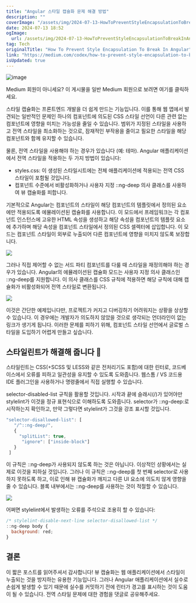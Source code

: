 ```yaml
---
title: "Angular 스타일 캡슐화 문제 해결 방법"
description: ""
coverImage: "/assets/img/2024-07-13-HowToPreventStyleEncapsulationToBreakInAngular_0.png"
date: 2024-07-13 18:52
ogImage:
  url: /assets/img/2024-07-13-HowToPreventStyleEncapsulationToBreakInAngular_0.png
tag: Tech
originalTitle: "How To Prevent Style Encapsulation To Break In Angular"
link: "https://medium.com/codex/how-to-prevent-style-encapsulation-to-break-in-angular-7d593ee6e812"
isUpdated: true
---
```


![image](/assets/img/2024-07-13-HowToPreventStyleEncapsulationToBreakInAngular_0.png)

Medium 회원이 아니세요? 이 게시물을 일반 Medium 회원으로 보려면 여기를 클릭하세요.

스타일 캡슐화는 프론트엔드 개발을 더 쉽게 만드는 기능입니다. 이를 통해 웹 앱에서 발견되는 일반적인 문제인 하나의 컴포넌트에 의도된 CSS 스타일 선언이 다른 관련 없는 컴포넌트에 영향을 미치는 가능성을 줄일 수 있습니다. 범위가 지정된 스타일을 사용하고 전역 스타일을 최소화하는 것으로, 잠재적인 부작용을 줄이고 필요한 스타일을 해당 컴포넌트와 함께 유지할 수 있습니다.

물론, 전역 스타일을 사용해야 하는 경우가 있습니다 (예: 테마). Angular 애플리케이션에서 전역 스타일을 적용하는 두 가지 방법이 있습니다:

<!-- seedividend - 사각형 -->

<ins class="adsbygoogle"
     style="display:block"
     data-ad-client="ca-pub-4877378276818686"
     data-ad-slot="1898504329"
     data-ad-format="auto"
     data-full-width-responsive="true"></ins>

<script>
     (adsbygoogle = window.adsbygoogle || []).push({});
</script>

- styles.css: 이 생성된 스타일시트에는 전체 애플리케이션에 적용되는 전역 CSS 스타일이 포함될 것입니다.
- 컴포넌트 수준에서 비활성화하거나 사용자 지정 ::ng-deep 의사 클래스를 사용하여 뷰 캡슐화를 피합니다.

기본적으로 Angular는 컴포넌트의 스타일이 해당 컴포넌트의 템플릿에서 정의된 요소에만 적용되도록 에뮬레이션된 캡슐화를 사용합니다. 이 모드에서 프레임워크는 각 컴포넌트 인스턴스에 고유한 HTML 속성을 생성하고 해당 속성을 컴포넌트의 템플릿 요소에 추가하며 해당 속성을 컴포넌트 스타일에서 정의된 CSS 셀렉터에 삽입합니다. 이 모드는 컴포넌트 스타일이 외부로 누출되어 다른 컴포넌트에 영향을 미치지 않도록 보장합니다.

<img src="/assets/img/2024-07-13-HowToPreventStyleEncapsulationToBreakInAngular_1.png" />

그러나 직접 제어할 수 없는 서드 파티 컴포넌트를 다룰 때 스타일을 재정의해야 하는 경우가 있습니다. Angular의 에뮬레이션된 캡슐화 모드는 사용자 지정 의사 클래스인 ::ng-deep를 지원합니다. 이 의사 클래스를 CSS 규칙에 적용하면 해당 규칙에 대해 캡슐화가 비활성화되어 전역 스타일로 변환됩니다.

<!-- seedividend - 사각형 -->

<ins class="adsbygoogle"
     style="display:block"
     data-ad-client="ca-pub-4877378276818686"
     data-ad-slot="1898504329"
     data-ad-format="auto"
     data-full-width-responsive="true"></ins>

<script>
     (adsbygoogle = window.adsbygoogle || []).push({});
</script>

<img src="/assets/img/2024-07-13-HowToPreventStyleEncapsulationToBreakInAngular_2.png" />

이것은 간단한 예제입니다만, 프로젝트가 커지고 디버깅하기 어려워지는 상황을 상상할 수 있습니다. 이 경우에는 개발자가 의도하지 않았을 것으로 생각되는 언더라인이 없는 링크가 생기게 됩니다. 이러한 문제를 피하기 위해, 컴포넌트 스타일 선언에서 글로벌 스타일을 도입하기 어렵게 만들고 싶습니다.

## 스타일린트가 해결해 줍니다 🚒

스타일린트는 CSS(+SCSS 및 LESS와 같은 전처리기도 포함)에 대한 린터로, 코드베이스에서 오류를 피하고 일관성을 유지할 수 있도록 도와줍니다. 웹스톰 / VS 코드용 IDE 플러그인을 사용하거나 명령줄에서 직접 실행할 수 있습니다.

<!-- seedividend - 사각형 -->

<ins class="adsbygoogle"
     style="display:block"
     data-ad-client="ca-pub-4877378276818686"
     data-ad-slot="1898504329"
     data-ad-format="auto"
     data-full-width-responsive="true"></ins>

<script>
     (adsbygoogle = window.adsbygoogle || []).push({});
</script>

selector-disabled-list 규칙을 활용할 것입니다. 시작과 끝에 슬래시(/)가 있어야만 stylelint가 이것을 정규 표현식으로 이해하도록 도와줍니다. selector가 ::ng-deep:로 시작하는지 확인하고, 만약 그렇다면 stylelint가 그것을 강조 표시할 것입니다.

```js
"selector-disallowed-list": [
   "/^::ng-deep/",
   {
     "splitList": true,
      "ignore": ["inside-block"]
   }
 ]
```

이 규칙은 ::ng-deep가 사용되지 않도록 하는 것은 아닙니다. 이상적인 상황에서는 실제로 이것을 피하실 것입니다. 그러나 이 규칙은 ::ng-deep를 첫 번째 selector로 사용하지 못하도록 하고, 이로 인해 뷰 캡슐화가 깨지고 다른 UI 요소에 의도치 않게 영향을 줄 수 있습니다. 블록 내부에서는 ::ng-deep를 사용하는 것이 적절할 수 있습니다.

<img src="/assets/img/2024-07-13-HowToPreventStyleEncapsulationToBreakInAngular_3.png" />

<!-- seedividend - 사각형 -->

<ins class="adsbygoogle"
     style="display:block"
     data-ad-client="ca-pub-4877378276818686"
     data-ad-slot="1898504329"
     data-ad-format="auto"
     data-full-width-responsive="true"></ins>

<script>
     (adsbygoogle = window.adsbygoogle || []).push({});
</script>

어쩌면 stylelint에서 발생하는 오류를 주석으로 조용히 할 수 있습니다:

```js
/* stylelint-disable-next-line selector-disallowed-list */
::ng-deep body {
  background: red;
}
```

## 결론

이 짧은 포스트를 읽어주셔서 감사합니다! 뷰 캡슐화는 웹 애플리케이션에서 스타일이 누출되는 것을 방지하는 유용한 기능입니다. 그러나 Angular 애플리케이션에서 실수로 손쉽게 발생할 수 있기 때문에 실수를 커밋하기 전에 린터가 경고를 표시하는 것이 도움이 될 수 있습니다. 전역 스타일 문제에 대한 경험을 댓글로 공유해주세요.
